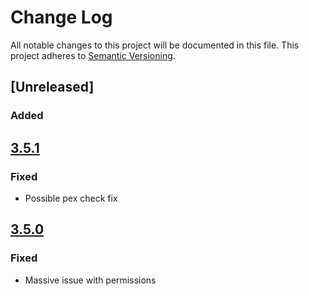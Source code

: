 # Change Log
All notable changes to this project will be documented in this file.
This project adheres to [Semantic Versioning](http://semver.org/).

## [Unreleased]
### Added

## [3.5.1]
### Fixed
 - Possible pex check fix

## [3.5.0]
### Fixed
 - Massive issue with permissions






[3.5.1]: https://gitlab.konghack.com/GCWorld/Routing/compare/3.5.0...3.5.1
[3.5.0]: https://gitlab.konghack.com/GCWorld/Routing/compare/3.4.0.1...3.5.0